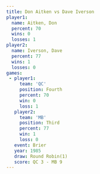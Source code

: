```yaml
---
title: Don Aitken vs Dave Iverson
player1:             
  name: Aitken, Don  
  percent: 70        
  wins: 0            
  losses: 1          
player2:             
  name: Iverson, Dave
  percent: 77        
  wins: 1            
  losses: 0          
games:
 - player1:          
     team: 'QC'      
     position: Fourth
     percent: 70     
     win: 0          
     loss: 1         
   player2:         
     team: 'MB'     
     position: Third
     percent: 77    
     win: 1         
     loss: 0        
   event: Brier        
   year: 1985          
   draw: Round Robin(1)
   score: QC 3 - MB 9  
---
```

